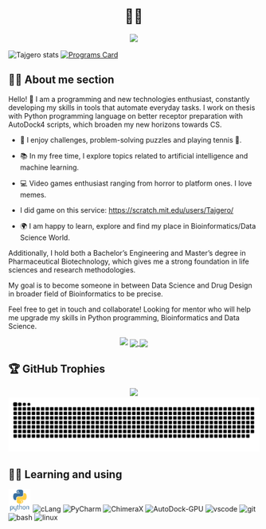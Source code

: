 # <div align="center">👋😸</div>

<p align="center">
  <img src="https://capsule-render.vercel.app/api?type=venom&height=250&color=gradient&text=Tajgero's%20Profile%20Page&reversal=false&fontAlign=50&animation=scaleIn&fontColor=f7a307&stroke=5b2580&strokeWidth=2&desc=M.Eng.%20Biotechnology&textBg=false&descAlignY=67&descAlign=69"/>
</p>

![Tajgero stats](https://github-readme-stats.vercel.app/api?username=Tajgero&show_icons=true&theme=gruvbox&rank_icon=github&custom_title=Tajgero's%20stats)
[![Programs Card](https://github-readme-stats.vercel.app/api/pin/?username=Tajgero&repo=ideal-pancake&theme=apprentice)](https://github.com/Tajgero/ideal-pancake)

<!--
<a href="https://github.com/Tajgero">
  <img height=200 align="center" src="https://github-readme-stats.vercel.app/api?username=Tajgero&show_icons=true&theme=gruvbox" />
</a>
<a href="https://github.com/Tajgero/ideal-pancake">
  <img height=150 align="center" src="https://github-readme-stats.vercel.app/api/pin/?username=Tajgero&repo=ideal-pancake&theme=apprentice" />
</a>
-->

## 🐅🧪 About me section

Hello! 👋
I am a programming and new technologies enthusiast, constantly developing my skills in tools that automate everyday tasks. I work on thesis with Python programming language on better receptor preparation with AutoDock4 scripts, which broaden my new horizons towards CS.

* 🚀 I enjoy challenges, problem-solving puzzles and playing tennis 🎾.

* 📚 In my free time, I explore topics related to artificial intelligence and machine learning.

* 💻 Video games enthusiast ranging from horror to platform ones. I love memes.
* I did game on this service: https://scratch.mit.edu/users/Tajgero/

* 🌍 I am happy to learn, explore and find my place in Bioinformatics/Data Science World.

Additionally, I hold both a Bachelor’s Engineering and Master’s degree in Pharmaceutical Biotechnology, which gives me a strong foundation in life sciences and research methodologies.

My goal is to become someone in between Data Science and Drug Design in broader field of Bioinformatics to be precise.

Feel free to get in touch and collaborate!
Looking for mentor who will help me upgrade my skills in Python programming, Bioinformatics and Data Science.

<div align="center">
  <img align="bottom" height="200" src="https://media.tenor.com/h2sPi9_QwZwAAAAi/cat-eating-chips.gif"/>
  
  <a href="https://www.linkedin.com/in/janlatt/">
    <img align="center" height="100" src="https://user-images.githubusercontent.com/46517096/166973395-19676cd8-f8ec-4abf-83ff-da8243505b82.png"/>
  </a>
  
  <img align="center" height="200" src="https://media.tenor.com/h2sPi9_QwZwAAAAi/cat-eating-chips.gif"/>
</div>

## 🏆 GitHub Trophies
<div align="center">
  <img src="https://github-profile-trophy.vercel.app/?username=Tajgero&theme=radical&no-frame=false&no-bg=true&margin-w=4"/>
</div>

<div align="center">
  <img src="https://github.com/Tajgero/Tajgero/blob/output/github-snake-dark.svg"/>
</div>

## 🦾🧠 Learning and using

<p align="left">
  
<img src="https://raw.githubusercontent.com/devicons/devicon/master/icons/python/python-original-wordmark.svg" alt="python" width="45" height="45"/>
<img src="https://cdn.jsdelivr.net/gh/devicons/devicon/icons/c/c-original.svg" alt="cLang" width="45" height="45"/>
<img src="https://cdn.jsdelivr.net/gh/devicons/devicon/icons/pycharm/pycharm-original.svg" alt="PyCharm" width="45" height="45"/>
<img src="https://www.cgl.ucsf.edu/chimerax/docs/devel/_static/ChimeraX-icon.svg" alt="ChimeraX" width="45" height="45"/>
<img src="https://raw.githubusercontent.com/ccsb-scripps/AutoDock-GPU/refs/heads/develop/logo.png" alt="AutoDock-GPU" width="45" height="45"/>
<img src="https://cdn.jsdelivr.net/gh/devicons/devicon/icons/vscode/vscode-original.svg" alt="vscode" width="45" height="45"/>
<img src="https://cdn.jsdelivr.net/gh/devicons/devicon/icons/git/git-original.svg" alt="git" width="45" height="45"/>
<img src="https://cdn.jsdelivr.net/gh/devicons/devicon/icons/bash/bash-original.svg" alt="bash" width="45" height="45"/>
<img src="https://cdn.jsdelivr.net/gh/devicons/devicon/icons/linux/linux-original.svg" alt="linux" width="45" height="45"/>       

</p>

<!--
**Tajgero/Tajgero** is a ✨ _special_ ✨ repository because its `README.md` (this file) appears on your GitHub profile.

Here are some ideas to get you started:

- 🔭 I’m currently working on ...
- 🌱 I’m currently learning ...
- 👯 I’m looking to collaborate on ...
- 🤔 I’m looking for help with ...
- 💬 Ask me about ...
- 📫 How to reach me: ...
- 😄 Pronouns: ...
- ⚡ Fun fact: ...
-->
